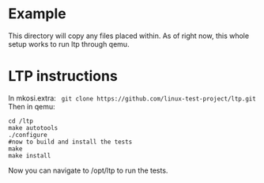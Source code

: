# Example
This directory will copy any files placed within. As of right now, this whole setup works to run ltp through qemu.

# LTP instructions
In mkosi.extra:
``` git clone https://github.com/linux-test-project/ltp.git```
Then in qemu:
```
cd /ltp
make autotools
./configure
#now to build and install the tests
make
make install
```

Now you can navigate to /opt/ltp to run the tests.
